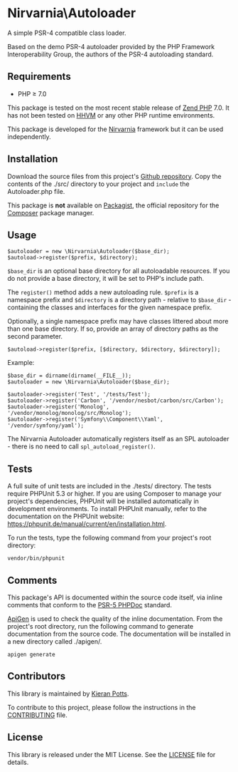 
# Nirvarnia\Autoloader

A simple PSR-4 compatible class loader. 

Based on the demo PSR-4 autoloader provided by the PHP Framework Interoperability Group, the authors of the PSR-4 autoloading standard.


## Requirements

* PHP ≥ 7.0

This package is tested on the most recent stable release of [Zend PHP](http://php.net/) 7.0. It has not been tested on [HHVM](http://hhvm.com/) or any other PHP runtime environments.

This package is developed for the [Nirvarnia](https://www.nirvarnia.org/) framework but it can be used independently.


## Installation

Download the source files from this project's [Github repository](https://github.com/nirvarnia/autoloader). Copy the contents of the ./src/ directory to your project and `include` the Autoloader.php file.

This package is **not** available on [Packagist](https://packagist.org/), the official repository for the [Composer](https://getcomposer.org/) package manager.


## Usage

	$autoloader = new \Nirvarnia\Autoloader($base_dir);
    $autoload->register($prefix, $directory);

`$base_dir` is an optional base directory for all autoloadable resources. If you do not provide a base directory, it will be set to PHP's include path.

The `register()` method adds a new autoloading rule. `$prefix` is a namespace prefix and `$directory` is a directory path - relative to `$base_dir` - containing the classes and interfaces for the given namespace prefix.

Optionally, a single namespace prefix may have classes littered about more than one base directory. If so, provide an array of directory paths as the second parameter.

    $autoload->register($prefix, [$directory, $directory, $directory]);

Example:

	$base_dir = dirname(dirname(__FILE__));
    $autoloader = new \Nirvarnia\Autoloader($base_dir);

	$autoloader->register('Test', '/tests/Test');
    $autoloader->register('Carbon', '/vendor/nesbot/carbon/src/Carbon');
	$autoloader->register('Monolog', '/vendor/monolog/monolog/src/Monolog');
	$autoloader->register('Symfony\\Component\\Yaml', '/vendor/symfony/yaml');

The Nirvarnia Autoloader automatically registers itself as an SPL autoloader - there is no need to call `spl_autoload_register()`.

## Tests

A full suite of unit tests are included in the ./tests/ directory. The tests require PHPUnit 5.3 or higher. If you are using Composer to manage your project's dependencies, PHPUnit will be installed automatically in development environments. To install PHPUnit manually, refer to the documentation on the PHPUnit website: https://phpunit.de/manual/current/en/installation.html.

To run the tests, type the following command from your project's root directory:

    vendor/bin/phpunit


## Comments

This package's API is documented within the source code itself, via inline comments that conform to the [PSR-5 PHPDoc](https://github.com/phpDocumentor/fig-standards/blob/master/proposed/phpdoc.md) standard.

[ApiGen](http://www.apigen.org/) is used to check the quality of the inline documentation. From the project's root directory, run the following command to generate documentation from the source code. The documentation will be installed in a new directory called ./apigen/.

    apigen generate


## Contributors

This library is maintained by [Kieran Potts](https://www.kieranpotts.com/).

To contribute to this project, please follow the instructions in the [CONTRIBUTING](CONTRIBUTING.md) file.


## License

This library is released under the MIT License. See the [LICENSE](LICENSE.txt) file for details.

